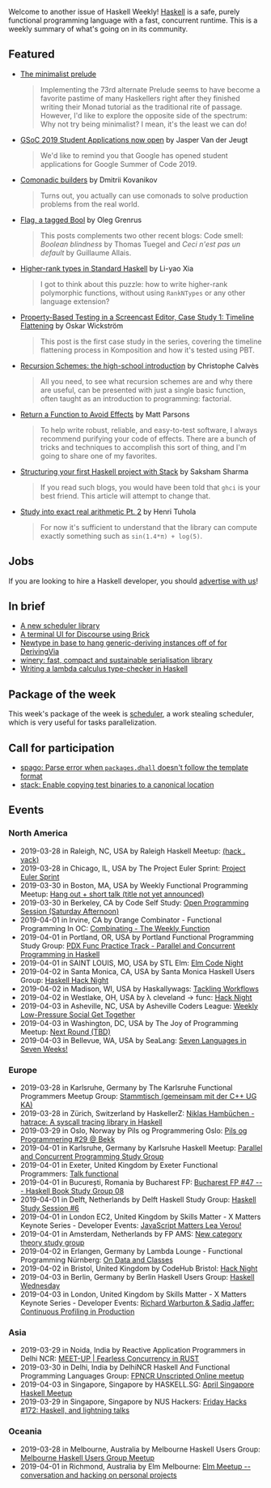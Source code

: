Welcome to another issue of Haskell Weekly!
[Haskell](https://www.haskell.org) is a safe, purely functional programming language with a fast, concurrent runtime.
This is a weekly summary of what's going on in its community.

## Featured

-   [The minimalist prelude](https://medium.com/@stackdoesnotwork/the-minimalist-prelude-3e187bc834fc)

    > Implementing the 73rd alternate Prelude seems to have become a favorite pastime of many Haskellers right after they finished writing their Monad tutorial as the traditional rite of passage. However, I'd like to explore the opposite side of the spectrum: Why not try being minimalist? I mean, it's the least we can do!

-   [GSoC 2019 Student Applications now open](https://discourse.haskell.org/t/gsoc-2019-student-applications-now-open/498?u=taylorfausak) by Jasper Van der Jeugt

    > We'd like to remind you that Google has opened student applications for Google Summer of Code 2019.

-   [Comonadic builders](https://chshersh.github.io/posts/2019-03-25-comonadic-builders) by Dmitrii Kovanikov

    > Turns out, you actually can use comonads to solve production problems from the real world.

-   [Flag, a tagged Bool](http://oleg.fi/gists/posts/2019-03-21-flag.html) by Oleg Grenrus

    > This posts complements two other recent blogs: Code smell: *Boolean blindness* by Thomas Tuegel and *Ceci n'est pas un default* by Guillaume Allais.

-   [Higher-rank types in Standard Haskell](https://blog.poisson.chat/posts/2019-03-25-higher-rank-types.html) by Li-yao Xia

    > I got to think about this puzzle: how to write higher-rank polymorphic functions, without using `RankNTypes` or any other language extension?

-   [Property-Based Testing in a Screencast Editor, Case Study 1: Timeline Flattening](https://wickstrom.tech/programming/2019/03/24/property-based-testing-in-a-screencast-editor-case-study-1.html) by Oskar Wickström

    > This post is the first case study in the series, covering the timeline flattening process in Komposition and how it's tested using PBT.

-   [Recursion Schemes: the high-school introduction](https://chrilves.github.io/hugo/posts/recursion_schemes_intro/) by Christophe Calvès

    > All you need, to see what recursion schemes are and why there are useful, can be presented with just a single basic function, often taught as an introduction to programming: factorial.

-   [Return a Function to Avoid Effects](https://www.parsonsmatt.org/2019/03/22/return_a_function_to_avoid_effects.html) by Matt Parsons

    > To help write robust, reliable, and easy-to-test software, I always recommend purifying your code of effects. There are a bunch of tricks and techniques to accomplish this sort of thing, and I'm going to share one of my favorites.

-   [Structuring your first Haskell project with Stack](https://sakshamsharma.com/2018/03/haskell-proj-struct/) by Saksham Sharma

    > If you read such blogs, you would have been told that `ghci` is your best friend. This article will attempt to change that.

-   [Study into exact real arithmetic Pt. 2](https://boxbase.org/entries/2019/mar/25/icreals-2/) by Henri Tuhola

    > For now it's sufficient to understand that the library can compute exactly something such as `sin(1.4*π) + log(5)`.

## Jobs

If you are looking to hire a Haskell developer, you should [advertise with us](https://haskellweekly.news/advertising.html)!

## In brief

-   [A new scheduler library](https://np.reddit.com/r/haskell/comments/b63idy/a_new_scheduler_library/)
-   [A terminal UI for Discourse using Brick](https://discourse.haskell.org/t/a-terminal-ui-for-discourse-using-brick/489?u=taylorfausak)
-   [Newtype in base to hang generic-deriving instances off of for DerivingVia](https://np.reddit.com/r/haskell/comments/b5rrg6/newtype_in_base_to_hang_genericderiving_instances/)
-   [winery: fast, compact and sustainable serialisation library](https://np.reddit.com/r/haskell/comments/b3opft/winery_fast_compact_and_sustainable_serialisation/)
-   [Writing a lambda calculus type-checker in Haskell](https://bor0.wordpress.com/2019/03/21/writing-a-lambda-calculus-type-checker-in-haskell/)

## Package of the week

This week's package of the week is [scheduler](https://np.reddit.com/r/haskell/comments/b63idy/a_new_scheduler_library/), a work stealing scheduler, which is very useful for tasks parallelization.

## Call for participation

-   [spago: Parse error when `packages.dhall` doesn't follow the template format](https://github.com/spacchetti/spago/issues/162)
-   [stack: Enable copying test binaries to a canonical location](https://github.com/commercialhaskell/stack/issues/4654)

## Events

### North America

- 2019-03-28 in Raleigh, NC, USA by Raleigh Haskell Meetup: [(hack . yack)](https://www.meetup.com/Raleigh-Haskell-Meetup/events/nsfsnqyzfblc/)
- 2019-03-28 in Chicago, IL, USA by The Project Euler Sprint: [Project Euler Sprint](https://www.meetup.com/Project-Euler-Sprint/events/ngwzxmyzfblc/)
- 2019-03-30 in Boston, MA, USA by Weekly Functional Programming Meetup: [Hang out + short talk (title not yet announced)](https://www.meetup.com/Weekly-Functional-Programming-Meetup/events/vmhptqyzfbnc/)
- 2019-03-30 in Berkeley, CA by Code Self Study: [Open Programming Session (Saturday Afternoon)](https://www.meetup.com/codeselfstudy/events/dkwpzpyzfbnc/)
- 2019-04-01 in Irvine, CA by Orange Combinator - Functional Programming In OC: [Combinating - The Weekly Function](https://www.meetup.com/orange-combinator/events/lxvjrpyzgbcb/)
- 2019-04-01 in Portland, OR, USA by Portland Functional Programming Study Group: [PDX Func Practice Track - Parallel and Concurrent Programming in Haskell](https://www.meetup.com/Portland-Functional-Programming-Study-Group/events/rtfghqyzgbcb/)
- 2019-04-01 in SAINT LOUIS, MO, USA by STL Elm: [Elm Code Night](https://www.meetup.com/STLElm/events/qhqmsmyzgbcb/)
- 2019-04-02 in Santa Monica, CA, USA by Santa Monica Haskell Users Group: [Haskell Hack Night](https://www.meetup.com/santa-monica-haskell/events/259970462/)
- 2019-04-02 in Madison, WI, USA by Haskallywags: [Tackling Workflows](https://www.meetup.com/Haskallywags/events/259938308/)
- 2019-04-02 in Westlake, OH, USA by λ cleveland -> func: [Hack Night](https://www.meetup.com/%CE%BB-cleveland-func/events/nvqwsqyzgbdb/)
- 2019-04-03 in Asheville, NC, USA by Asheville Coders League: [Weekly Low-Pressure Social Get Together](https://www.meetup.com/Asheville-Coders-League/events/hplqsqyzgbfb/)
- 2019-04-03 in Washington, DC, USA by The Joy of Programming Meetup: [Next Round (TBD)](https://www.meetup.com/Joy-of-Programming-DC/events/xpnxbpyzgbfb/)
- 2019-04-03 in Bellevue, WA, USA by SeaLang: [Seven Languages in Seven Weeks!](https://www.meetup.com/SeaLang/events/259372505/)

### Europe

- 2019-03-28 in Karlsruhe, Germany by The Karlsruhe Functional Programmers Meetup Group: [Stammtisch (gemeinsam mit der C++ UG KA)](https://www.meetup.com/The-Karlsruhe-Functional-Programmers-Meetup-Group/events/wlkqmqyzfblc/)
- 2019-03-28 in Zürich, Switzerland by HaskellerZ: [Niklas Hambüchen - hatrace: A syscall tracing library in Haskell](https://www.meetup.com/HaskellerZ/events/259821063/)
- 2019-03-29 in Oslo, Norway by Pils og Programmering Oslo: [Pils og Programmering #29 @ Bekk](https://www.meetup.com/Pils-og-Programmering-Oslo/events/259951637/)
- 2019-04-01 in Karlsruhe, Germany by Karlsruhe Haskell Meetup: [Parallel and Concurrent Programming Study Group](https://www.meetup.com/Karlsruhe-Haskell-Meetup/events/258073347/)
- 2019-04-01 in Exeter, United Kingdom by Exeter Functional Programmers: [Talk functional](https://www.meetup.com/Exeter-Functional-Programmers/events/nxxtmqyzgbcb/)
- 2019-04-01 in București, Romania by Bucharest FP: [Bucharest FP #47 --- Haskell Book Study Group 08](https://www.meetup.com/bucharestfp/events/260111991/)
- 2019-04-01 in Delft, Netherlands by Delft Haskell Study Group: [Haskell Study Session #6](https://www.meetup.com/Delft-Haskell-Study-Group/events/260075544/)
- 2019-04-01 in London EC2, United Kingdom by Skills Matter - X Matters Keynote Series - Developer Events: [JavaScript Matters Lea Verou!](https://www.meetup.com/skillsmatter/events/259564218/)
- 2019-04-01 in Amsterdam, Netherlands by FP AMS: [New category theory study group](https://www.meetup.com/fp-ams/events/259421124/)
- 2019-04-02 in Erlangen, Germany by Lambda Lounge - Functional Programming Nürnberg: [On Data and Classes](https://www.meetup.com/Lambda-Lounge-Funktionale-Programmierung-Nurnberg/events/260077807/)
- 2019-04-02 in Bristol, United Kingdom by CodeHub Bristol: [Hack Night](https://www.meetup.com/CodeHub-Bristol/events/bpjgrqyzgbdb/)
- 2019-04-03 in Berlin, Germany by Berlin Haskell Users Group: [Haskell Wednesday](https://www.meetup.com/berlinhug/events/pvpwqpyzgbfb/)
- 2019-04-03 in London, United Kingdom by Skills Matter - X Matters Keynote Series - Developer Events: [Richard Warburton & Sadiq Jaffer: Continuous Profiling in Production](https://www.meetup.com/skillsmatter/events/259764397/)

### Asia

- 2019-03-29 in Noida, India by Reactive Application Programmers in Delhi NCR: [MEET-UP | Fearless Concurrency in RUST](https://www.meetup.com/Reactive-Application-Programmers-in-Delhi-NCR/events/259722745/)
- 2019-03-30 in Delhi, India by DelhiNCR Haskell And Functional Programming Languages Group: [FPNCR Unscripted Online meetup](https://www.meetup.com/DelhiNCR-Haskell-And-Functional-Programming-Languages-Group/events/btlxsqyzfbnc/)
- 2019-04-03 in Singapore, Singapore by HASKELL.SG: [April Singapore Haskell Meetup](https://www.meetup.com/HASKELL-SG/events/258491254/)
- 2019-03-29 in Singapore, Singapore by NUS Hackers: [Friday Hacks #172: Haskell, and lightning talks](https://www.meetup.com/NUSHackers/events/260027732/)

### Oceania

- 2019-03-28 in Melbourne, Australia by Melbourne Haskell Users Group: [Melbourne Haskell Users Group Meetup](https://www.meetup.com/Melbourne-Haskell-Users-Group/events/qfptslyzfblc/)
- 2019-04-01 in Richmond, Australia by Elm Melbourne: [Elm Meetup -- conversation and hacking on personal projects](https://www.meetup.com/Elm-Melbourne/events/hxlksqyzgbcb/)
